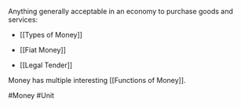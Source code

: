 Anything generally acceptable in an economy to purchase goods and services:
- [[Types of Money]]

- [[Fiat Money]]
- [[Legal Tender]]

Money has multiple interesting  [[Functions of Money]].

#Money #Unit 